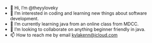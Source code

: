 - 👋 Hi, I’m @theyyloveky
- 👀 I’m interested in coding and learning new things about software development.
- 🌱 I’m currently learning java from an online class from MDCC.
- 💞️ I’m looking to collaborate on anything beginner friendly in java.
- 📫 How to reach me by email kylakenn@icloud.com

<!---
theyyloveky/theyyloveky is a ✨ special ✨ repository because its `README.md` (this file) appears on your GitHub profile.
You can click the Preview link to take a look at your changes.
--->
